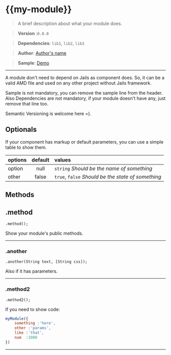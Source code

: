 # {{my-module}}

>A brief description about what your module does.

>**Version** :`0.0.0`

>**Dependencies**: `lib1`, `lib2`, `lib3`

>**Author**: [Author's name](http://link-to-find-me)

>**Sample**: [Demo](//rawgit.com/jails-org/Modules/master/module/sample/index.htm)


---

A module don't need to depend on Jails as component does. So, it can be a valid AMD file and used on any other project
without Jails framework.

Sample is not mandatory, you can remove the sample line from the header.
Also Dependencies are not mandatory, if your module doesn't have any, just remove that line too.

Semantic Versioning is welcome here =).

## Optionals

If your component has markup or default parameters, you can use a simple table to show them.

| options       |     default      |        values
|:--------------|:----------------:|:-----------------
| option   |    null          |  `string` *Should be the name of something*
| other    |    false         |  `true`, `false` *Should be the state of something*


## Methods

## .method
    .method();

Show your module's public methods.

---

### .another
    .another(String text, [String css]);

Also if it has parameters.

---

### .method2
    .method2();

If you need to show code:

```js
myModule({
    something :'here',
    other :'params',
    like :'that',
    num  :1000
})
```

---
